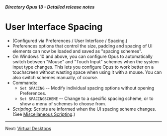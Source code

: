##### Directory Opus 13 - Detailed release notes

# User Interface Spacing

- (Configured via Preferences / User Interface / Spacing.)
- Preferences options that control the size, padding and spacing of UI elements can now be loaded and saved as "spacing schemes".
- On Windows 10 and above, you can configure Opus to automatically switch between "Mouse" and "Touch Input" schemes when the system input type changes. This lets you configure Opus to work better on a touchscreen without wasting space when using it with a mouse. You can also switch schemes manually, of course.
- Commands:
  - `Set SPACING` -- Modify individual spacing options without opening Preferences.
  - `Set SPACINGSCHEME` -- Change to a specific spacing scheme, or to show a menu of schemes to choose from.
- *Scripting:* Scripts are informed when the UI spacing scheme changes. (See [Miscellaneous Scripting](misc_scripting.md).)

------------------------------------------------------------------------

Next: [Virtual Desktops](/Manual/release_history/opus13_detailed/virtual_desktops.md)

